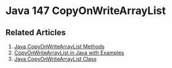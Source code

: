 # Java 147 CopyOnWriteArrayList

## Related Articles
1. [Java CopyOnWriteArrayList Methods](https://www.ruoxue.org/java-147-java-copyonwritearraylist-methods/)
2. [CopyOnWriteArrayList in Java with Examples](https://www.ruoxue.org/java-147-copyonwritearraylist-in-java-with-examples/)
3. [Java CopyOnWriteArrayList Class](https://www.ruoxue.org/java-147-java-copyonwritearraylist-class/)
